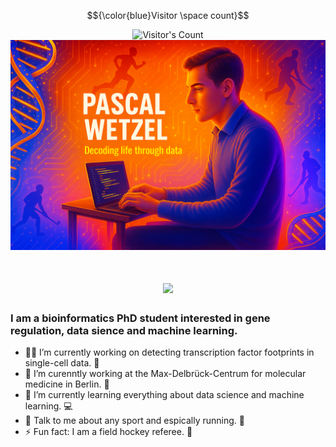 <div align="center"> 
  <p>$${\color{blue}Visitor \space count}$$</p>
  <img src="https://profile-counter.glitch.me/PascalWetzel/count.svg" alt="Visitor's Count" />
</div>

<img src="https://github.com/PascalWetzel/PascalWetzel/blob/main/github_banner_orange_blue.png" alt="Banner of a bioinformatics PhD student">

<h1 align="center">
    <img src="https://readme-typing-svg.herokuapp.com/?font=Inter&size=48&center=true&vCenter=true&width=500&height=70&color=ffa500&duration=5000&lines=Hi+There!+👋;+I'm+Pascal!;" />
</h1>

### I am a bioinformatics PhD student interested in gene regulation, data sience and machine learning.

- 👨‍💻 I’m currently working on detecting transcription factor footprints in single-cell data. 👣
- 🏢 I’m curenntly working at the Max-Delbrück-Centrum for molecular medicine in Berlin. 🧬
- 🌱 I’m currently learning everything about data science and machine learning. 💻
- 💬 Talk to me about any sport and espically running. 🏃
- ⚡ Fun fact: I am a field hockey referee. 🏑

<!--
**PascalWetzel/PascalWetzel** is a ✨ _special_ ✨ repository because its `README.md` (this file) appears on your GitHub profile.

Here are some ideas to get you started:

- 👯 I’m looking to collaborate on ...
- 🤔 I’m looking for help with ...
- 📫 How to reach me: ...
- 😄 Pronouns: ...
-->
